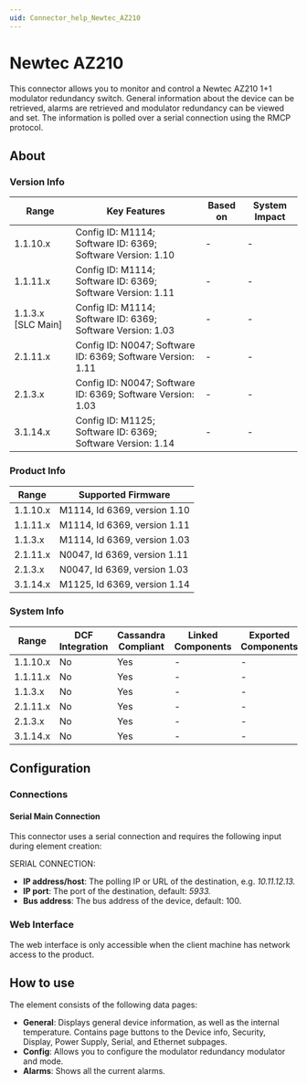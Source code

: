 ```yaml
---
uid: Connector_help_Newtec_AZ210
---
```


# Newtec AZ210

This connector allows you to monitor and control a Newtec AZ210 1+1 modulator redundancy switch. General information about the device can be retrieved, alarms are retrieved and modulator redundancy can be viewed and set. The information is polled over a serial connection using the RMCP protocol.

## About

### Version Info

| **Range**            | **Key Features**                                            | **Based on** | **System Impact** |
|----------------------|-------------------------------------------------------------|--------------|-------------------|
| 1.1.10.x             | Config ID: M1114; Software ID: 6369; Software Version: 1.10 | \-           | \-                |
| 1.1.11.x             | Config ID: M1114; Software ID: 6369; Software Version: 1.11 | \-           | \-                |
| 1.1.3.x \[SLC Main\] | Config ID: M1114; Software ID: 6369; Software Version: 1.03 | \-           | \-                |
| 2.1.11.x             | Config ID: N0047; Software ID: 6369; Software Version: 1.11 | \-           | \-                |
| 2.1.3.x              | Config ID: N0047; Software ID: 6369; Software Version: 1.03 | \-           | \-                |
| 3.1.14.x             | Config ID: M1125; Software ID: 6369; Software Version: 1.14 | \-           | \-                |

### Product Info

| **Range** | **Supported Firmware**       |
|-----------|------------------------------|
| 1.1.10.x  | M1114, Id 6369, version 1.10 |
| 1.1.11.x  | M1114, Id 6369, version 1.11 |
| 1.1.3.x   | M1114, Id 6369, version 1.03 |
| 2.1.11.x  | N0047, Id 6369, version 1.11 |
| 2.1.3.x   | N0047, Id 6369, version 1.03 |
| 3.1.14.x  | M1125, Id 6369, version 1.14 |

### System Info

| **Range** | **DCF Integration** | **Cassandra Compliant** | **Linked Components** | **Exported Components** |
|-----------|---------------------|-------------------------|-----------------------|-------------------------|
| 1.1.10.x  | No                  | Yes                     | \-                    | \-                      |
| 1.1.11.x  | No                  | Yes                     | \-                    | \-                      |
| 1.1.3.x   | No                  | Yes                     | \-                    | \-                      |
| 2.1.11.x  | No                  | Yes                     | \-                    | \-                      |
| 2.1.3.x   | No                  | Yes                     | \-                    | \-                      |
| 3.1.14.x  | No                  | Yes                     | \-                    | \-                      |

## Configuration

### Connections

#### Serial Main Connection

This connector uses a serial connection and requires the following input during element creation:

SERIAL CONNECTION:

- **IP address/host**: The polling IP or URL of the destination, e.g. *10.11.12.13.*
- **IP port**: The port of the destination, default: *5933.*
- **Bus address**: The bus address of the device, default: 100.

### Web Interface

The web interface is only accessible when the client machine has network access to the product.

## How to use

The element consists of the following data pages:

- **General**: Displays general device information, as well as the internal temperature. Contains page buttons to the Device info, Security, Display, Power Supply, Serial, and Ethernet subpages.
- **Config**: Allows you to configure the modulator redundancy modulator and mode.
- **Alarms**: Shows all the current alarms.
